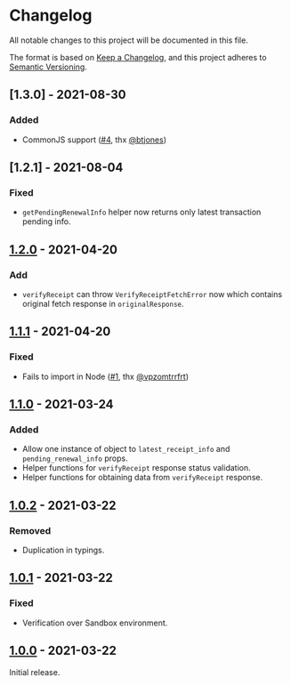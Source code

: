 # Changelog

All notable changes to this project will be documented in this file.

The format is based on [Keep a Changelog](https://keepachangelog.com/en/1.0.0/),
and this project adheres to [Semantic Versioning](https://semver.org/spec/v2.0.0.html).

[comment]: <> (## [Unreleased])

[comment]: <> (### Added)

[comment]: <> (### Changed)

[comment]: <> (### Deprecated)

[comment]: <> (### Removed)

[comment]: <> (### Fixed)

[comment]: <> (### Security)

## [1.3.0] - 2021-08-30

### Added

- CommonJS support ([#4](https://github.com/tamtamchik/apple-iap-tools/issues/4), thx [@btjones](https://github.com/btjones))

## [1.2.1] - 2021-08-04

### Fixed

- `getPendingRenewalInfo` helper now returns only latest transaction pending info. 

## [1.2.0] - 2021-04-20

### Add

- `verifyReceipt` can throw `VerifyReceiptFetchError` now which contains original fetch response in `originalResponse`.


## [1.1.1] - 2021-04-20

### Fixed

- Fails to import in Node ([#1](https://github.com/tamtamchik/apple-iap-tools/issues/1), thx [@vpzomtrrfrt](https://github.com/vpzomtrrfrt))

## [1.1.0] - 2021-03-24

### Added

- Allow one instance of object to `latest_receipt_info` and `pending_renewal_info` props.
- Helper functions for `verifyReceipt` response status validation.
- Helper functions for obtaining data from `verifyReceipt` response.

## [1.0.2] - 2021-03-22

### Removed

- Duplication in typings.

## [1.0.1] - 2021-03-22

### Fixed

- Verification over Sandbox environment.

## [1.0.0] - 2021-03-22

Initial release.

[1.2.0]: https://github.com/tamtamchik/apple-iap-tools/compare/1.1.1...1.2.0
[1.1.1]: https://github.com/tamtamchik/apple-iap-tools/compare/1.1.0...1.1.1
[1.1.0]: https://github.com/tamtamchik/apple-iap-tools/compare/1.0.2...1.1.0
[1.0.2]: https://github.com/tamtamchik/apple-iap-tools/compare/1.0.1...1.0.2
[1.0.1]: https://github.com/tamtamchik/apple-iap-tools/compare/1.0.0...1.0.1
[1.0.0]: https://github.com/tamtamchik/apple-iap-tools/releases/tag/1.0.0


